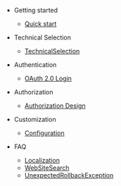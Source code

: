 - Getting started
   - [Quick start](quickstart.md "Quick start")

- Technical Selection
   - [TechnicalSelection](TechnicalSelection.md)

- Authentication
   - [OAuth 2.0 Login](oAuth.md "OAuth 2.0 Login") 

- Authorization
   -  [Authorization Design](authorization_design.md "Authorization Design")

- Customization
   - [Configuration](configuration.md)
   
- FAQ
   - [Localization](localization.md)
   - [WebSiteSearch](webSiteSearch.md)
   - [UnexpectedRollbackException](transactionrolledback.md)
